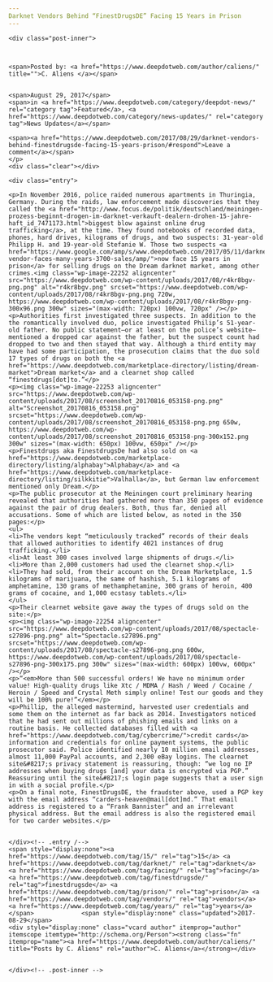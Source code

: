 ```yaml
---
Darknet Vendors Behind “FinestDrugsDE” Facing 15 Years in Prison
---
```

<article class="post-listing post-22241 post type-post status-publish format-standard has-post-thumbnail hentry category-deepdot-news category-news-updates tag-1886 tag-darknet tag-facing tag-finestdrugsde tag-prison tag-vendors tag-years">
    
    <div class="post-inner">
    
    
        
    <span>Posted by: <a href="https://www.deepdotweb.com/author/caliens/" title="">C. Aliens </a></span>
    
    
    <span>August 29, 2017</span>
    <span>in <a href="https://www.deepdotweb.com/category/deepdot-news/" rel="category tag">Featured</a>, <a href="https://www.deepdotweb.com/category/news-updates/" rel="category tag">News Updates</a></span>
    
    <span><a href="https://www.deepdotweb.com/2017/08/29/darknet-vendors-behind-finestdrugsde-facing-15-years-prison/#respond">Leave a comment</a></span>
    </p>
    <div class="clear"></div>
    
    <div class="entry">
    
    <p>In November 2016, police raided numerous apartments in Thuringia, Germany. During the raids, law enforcement made discoveries that they called the <a href="http://www.focus.de/politik/deutschland/meiningen-prozess-beginnt-drogen-im-darknet-verkauft-dealern-drohen-15-jahre-haft_id_7471173.html">biggest blow against online drug trafficking</a>, at the time. They found notebooks of recorded data, phones, hard drives, kilograms of drugs, and two suspects: 31-year-old Philipp H. and 19-year-old Stefanie W. Those two suspects <a href="https://www.google.com/amp/s/www.deepdotweb.com/2017/05/11/darknet-vendor-faces-many-years-3700-sales/amp/">now face 15 years in prison</a> for selling drugs on the Dream darknet market, among other crimes.<img class="wp-image-22252 aligncenter" src="https://www.deepdotweb.com/wp-content/uploads/2017/08/r4kr8bgv-png.png" alt="r4kr8bgv.png" srcset="https://www.deepdotweb.com/wp-content/uploads/2017/08/r4kr8bgv-png.png 720w, https://www.deepdotweb.com/wp-content/uploads/2017/08/r4kr8bgv-png-300x96.png 300w" sizes="(max-width: 720px) 100vw, 720px" /></p>
    <p>Authorities first investigated three suspects. In addition to the the romantically involved duo, police investigated Philip’s 51-year-old father. No public statement—or at least on the police’s website—mentioned a dropped car against the father, but the suspect count had dropped to two and then stayed that way. Although a third entity may have had some participation, the prosecution claims that the duo sold 17 types of drugs on both the <a href="https://www.deepdotweb.com/marketplace-directory/listing/dream-market">Dream market</a> and a clearnet shop called “finestdrugs[dot]to.”</p>
    <p><img class="wp-image-22253 aligncenter" src="https://www.deepdotweb.com/wp-content/uploads/2017/08/screenshot_20170816_053158-png.png" alt="Screenshot_20170816_053158.png" srcset="https://www.deepdotweb.com/wp-content/uploads/2017/08/screenshot_20170816_053158-png.png 650w, https://www.deepdotweb.com/wp-content/uploads/2017/08/screenshot_20170816_053158-png-300x152.png 300w" sizes="(max-width: 650px) 100vw, 650px" /></p>
    <p>Finestdrugs aka FinestdrugsDe had also sold on <a href="https://www.deepdotweb.com/marketplace-directory/listing/alphabay">Alphabay</a> and <a href="https://www.deepdotweb.com/marketplace-directory/listing/silkkitie">Valhalla</a>, but German law enforcement mentioned only Dream.</p>
    <p>The public prosecutor at the Meiningen court preliminary hearing revealed that authorities had gathered more than 350 pages of evidence against the pair of drug dealers. Both, thus far, denied all accusations. Some of which are listed below, as noted in the 350 pages:</p>
    <ul>
    <li>The vendors kept “meticulously tracked” records of their deals that allowed authorities to identify 4021 instances of drug trafficking.</li>
    <li>At least 300 cases involved large shipments of drugs.</li>
    <li>More than 2,000 customers had used the clearnet shop.</li>
    <li>They had sold, from their account on the Dream Marketplace, 1.5 kilograms of marijuana, the same of hashish, 5.1 kilograms of amphetamine, 130 grams of methamphetamine, 300 grams of heroin, 400 grams of cocaine, and 1,000 ecstasy tablets.</li>
    </ul>
    <p>Their clearnet website gave away the types of drugs sold on the site:</p>
    <p><img class="wp-image-22254 aligncenter" src="https://www.deepdotweb.com/wp-content/uploads/2017/08/spectacle-s27896-png.png" alt="Spectacle.s27896.png" srcset="https://www.deepdotweb.com/wp-content/uploads/2017/08/spectacle-s27896-png.png 600w, https://www.deepdotweb.com/wp-content/uploads/2017/08/spectacle-s27896-png-300x175.png 300w" sizes="(max-width: 600px) 100vw, 600px" /></p>
    <p>“<em>More than 500 successful orders! We have no minimum order value! High-quality drugs like Xtc / MDMA / Hash / Weed / Cocaine / Heroin / Speed and Crystal Meth simply online! Test our goods and they will be 100% pure!”</em></p>
    <p>Phillip, the alleged mastermind, harvested user credentials and some them on the internet as far back as 2014. Investigators noticed that he had sent out millions of phishing emails and links on a routine basis. He collected databases filled with <a href="https://www.deepdotweb.com/tag/cybercrime/">credit cards</a> information and credentials for online payment systems, the public prosecutor said. Police identified nearly 10 million email addresses, almost 11,000 PayPal accounts, and 2,300 eBay logins. The clearnet site&#8217;s privacy statement is reassuring, though: “we log no IP addresses when buying drugs [and] your data is encrypted via PGP.” Reassuring until the site&#8217;s login page suggests that a user sign in with a social profile.</p>
    <p>On a final note, FinestDrugsDE, the fraudster above, used a PGP key with the email address “carders-heaven@mail[dot]md.” That email address is registered to a “Frank Bannister” and an irrelevant physical address. But the email address is also the registered email for two carder websites.</p>
    
    
    </div><!-- .entry /-->
    <span style="display:none"><a href="https://www.deepdotweb.com/tag/15/" rel="tag">15</a> <a href="https://www.deepdotweb.com/tag/darknet/" rel="tag">darknet</a> <a href="https://www.deepdotweb.com/tag/facing/" rel="tag">facing</a> <a href="https://www.deepdotweb.com/tag/finestdrugsde/" rel="tag">finestdrugsde</a> <a href="https://www.deepdotweb.com/tag/prison/" rel="tag">prison</a> <a href="https://www.deepdotweb.com/tag/vendors/" rel="tag">vendors</a> <a href="https://www.deepdotweb.com/tag/years/" rel="tag">years</a></span>				<span style="display:none" class="updated">2017-08-29</span>
    <div style="display:none" class="vcard author" itemprop="author" itemscope itemtype="http://schema.org/Person"><strong class="fn" itemprop="name"><a href="https://www.deepdotweb.com/author/caliens/" title="Posts by C. Aliens" rel="author">C. Aliens</a></strong></div>
    
    
    </div><!-- .post-inner -->
</article><!-- .post-listing -->

